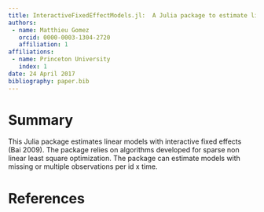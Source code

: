 ```yaml
---
title: InteractiveFixedEffectModels.jl:  A Julia package to estimate linear models with interactive fixed effects
authors:
 - name: Matthieu Gomez
   orcid: 0000-0003-1304-2720
   affiliation: 1
affiliations:
 - name: Princeton University
   index: 1
date: 24 April 2017
bibliography: paper.bib
---
```


# Summary

This Julia package estimates linear models with interactive fixed effects (Bai 2009). The package relies on algorithms developed for sparse non linear least square optimization. The package can estimate models with missing or multiple observations per id x time.

# References